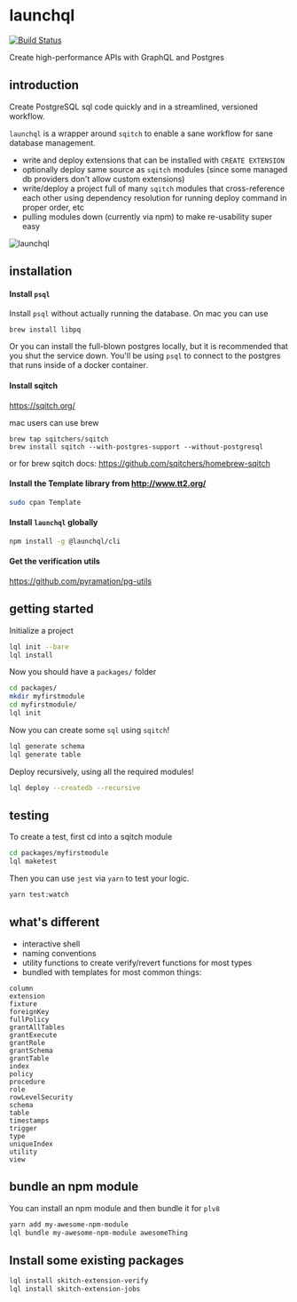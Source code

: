 # launchql

[![Build Status](https://travis-ci.org/launchql/launchql.svg?branch=master)](https://travis-ci.org/launchql/launchql)

Create high-performance APIs with GraphQL and Postgres

## introduction

Create PostgreSQL sql code quickly and in a streamlined, versioned workflow.

`launchql` is a wrapper around `sqitch` to enable a sane workflow for sane database management.

* write and deploy extensions that can be installed with `CREATE EXTENSION`
* optionally deploy same source as `sqitch` modules (since some managed db providers don't allow custom extensions)
* write/deploy a project full of many `sqitch` modules that cross-reference each other using dependency resolution for running deploy command in proper order, etc
* pulling modules down (currently via npm) to make re-usability super easy

![launchql](/launchql.gif?raw=true "launchql in Action")

## installation

#### Install `psql`

Install `psql` without actually running the database. On mac you can use

`brew install libpq`

Or you can install the full-blown postgres locally, but it is recommended that you shut the service down. You'll be using `psql` to connect to the postgres that runs inside of a docker container.

#### Install sqitch

https://sqitch.org/

mac users can use brew 

```
brew tap sqitchers/sqitch
brew install sqitch --with-postgres-support --without-postgresql
```

or for brew sqitch docs: https://github.com/sqitchers/homebrew-sqitch

#### Install the Template library from http://www.tt2.org/

```sh
sudo cpan Template
```

#### Install `launchql` globally

```sh
npm install -g @launchql/cli
```

#### Get the verification utils

https://github.com/pyramation/pg-utils

## getting started

Initialize a project

```sh
lql init --bare
lql install
```

Now you should have a `packages/` folder

```sh
cd packages/
mkdir myfirstmodule
cd myfirstmodule/
lql init
```

Now you can create some `sql` using `sqitch`!

```sh
lql generate schema
lql generate table
```

Deploy recursively, using all the required modules!

```sh
lql deploy --createdb --recursive
```

## testing

To create a test, first cd into a sqitch module

```sh
cd packages/myfirstmodule
lql maketest
```

Then you can use `jest` via `yarn` to test your logic.

```sh
yarn test:watch
```

## what's different

* interactive shell
* naming conventions
* utility functions to create verify/revert functions for most types
* bundled with templates for most common things:

```
column
extension
fixture
foreignKey
fullPolicy
grantAllTables
grantExecute
grantRole
grantSchema
grantTable
index
policy
procedure
role
rowLevelSecurity
schema
table
timestamps
trigger
type
uniqueIndex
utility
view
```

## bundle an npm module

You can install an npm module and then bundle it for `plv8`

```sh
yarn add my-awesome-npm-module
lql bundle my-awesome-npm-module awesomeThing
```

## Install some existing packages

```sh
lql install skitch-extension-verify
lql install skitch-extension-jobs
```
